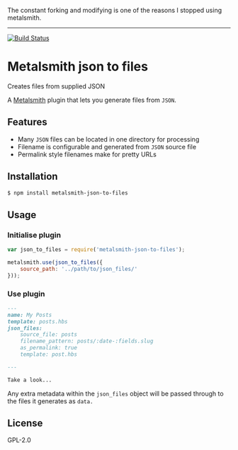 The constant forking and modifying is one of the reasons I stopped using metalsmith.

---

[![Build Status](https://travis-ci.org/woodyrew/metalsmith-json-to-files.svg)](https://travis-ci.org/woodyrew/metalsmith-json-to-files)

# Metalsmith json to files
Creates files from supplied JSON

A [Metalsmith](https://github.com/segmentio/metalsmith) plugin that lets you generate files from `JSON`.

## Features
- Many `JSON` files can be located in one directory for processing
- Filename is configurable and generated from `JSON` source file
- Permalink style filenames make for pretty URLs

## Installation
```bash
$ npm install metalsmith-json-to-files
```

## Usage

### Initialise plugin
```js
var json_to_files = require('metalsmith-json-to-files');

metalsmith.use(json_to_files({
    source_path: '../path/to/json_files/'
}));
```

### Use plugin
```md
---
name: My Posts
template: posts.hbs
json_files:
    source_file: posts
    filename_pattern: posts/:date-:fields.slug
    as_permalink: true
    template: post.hbs

---

Take a look...
```

Any extra metadata within the `json_files` object will be passed through to the files it generates as `data.`


## License
GPL-2.0
